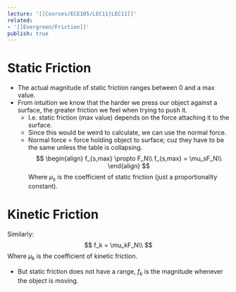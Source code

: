 ```yaml
---
lecture: '[[Courses/ECE105/LEC11|LEC11]]'
related:
- '[[Evergreen/Friction]]'
publish: true
---
```


# Static Friction
- The actual magnitude of static friction ranges between 0 and a max value.
- From intuition we know that the harder we press our object against a surface, the greater friction we feel when trying to push it.
	- I.e. static friction (max value) depends on the force attaching it to the surface.
	- Since this would be weird to calculate, we can use the normal force.
	- Normal force = force holding object to surface; cuz they have to be the same unless the table is collapsing.
$$
\begin{align}
f_{s,max} \propto F_N\\
f_{s,max} = \mu_sF_N\\
\end{align}
$$
Where $\mu_s$ is the coefficient of static friction (just a proportionality constant).
# Kinetic Friction
Similarly:
$$
f_k = \mu_kF_N\\
$$
Where $\mu_k$ is the coefficient of kinetic friction.

- But static friction does not have a range, $f_k$ is the magnitude whenever the object is moving.